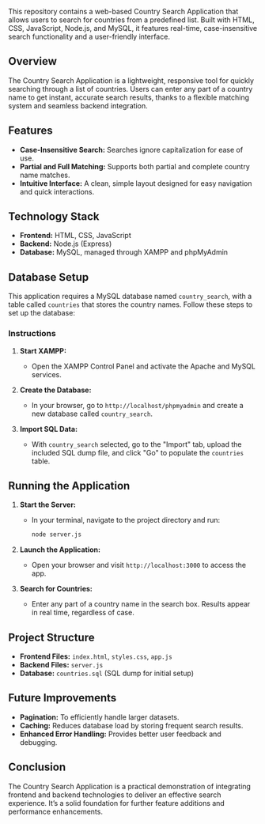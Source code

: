 This repository contains a web-based Country Search Application that allows users to search for countries from a predefined list. Built with HTML, CSS, JavaScript, Node.js, and MySQL, it features real-time, case-insensitive search functionality and a user-friendly interface.

## Overview
The Country Search Application is a lightweight, responsive tool for quickly searching through a list of countries. Users can enter any part of a country name to get instant, accurate search results, thanks to a flexible matching system and seamless backend integration.

## Features
- **Case-Insensitive Search:** Searches ignore capitalization for ease of use.
- **Partial and Full Matching:** Supports both partial and complete country name matches.
- **Intuitive Interface:** A clean, simple layout designed for easy navigation and quick interactions.

## Technology Stack
- **Frontend:** HTML, CSS, JavaScript
- **Backend:** Node.js (Express)
- **Database:** MySQL, managed through XAMPP and phpMyAdmin

## Database Setup
This application requires a MySQL database named `country_search`, with a table called `countries` that stores the country names. Follow these steps to set up the database:

### Instructions
1. **Start XAMPP:**
   - Open the XAMPP Control Panel and activate the Apache and MySQL services.

2. **Create the Database:**
   - In your browser, go to `http://localhost/phpmyadmin` and create a new database called `country_search`.

3. **Import SQL Data:**
   - With `country_search` selected, go to the "Import" tab, upload the included SQL dump file, and click "Go" to populate the `countries` table.

## Running the Application
1. **Start the Server:**
   - In your terminal, navigate to the project directory and run:
     ```bash
     node server.js
     ```

2. **Launch the Application:**
   - Open your browser and visit `http://localhost:3000` to access the app.

3. **Search for Countries:**
   - Enter any part of a country name in the search box. Results appear in real time, regardless of case.

## Project Structure
- **Frontend Files:** `index.html`, `styles.css`, `app.js`
- **Backend Files:** `server.js`
- **Database:** `countries.sql` (SQL dump for initial setup)

## Future Improvements
- **Pagination:** To efficiently handle larger datasets.
- **Caching:** Reduces database load by storing frequent search results.
- **Enhanced Error Handling:** Provides better user feedback and debugging.

## Conclusion
The Country Search Application is a practical demonstration of integrating frontend and backend technologies to deliver an effective search experience. It’s a solid foundation for further feature additions and performance enhancements.
